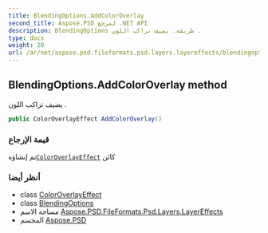 ```yaml
---
title: BlendingOptions.AddColorOverlay
second_title: Aspose.PSD لمرجع .NET API
description: BlendingOptions طريقة. يضيف تراكب اللون .
type: docs
weight: 20
url: /ar/net/aspose.psd.fileformats.psd.layers.layereffects/blendingoptions/addcoloroverlay/
---
```

## BlendingOptions.AddColorOverlay method

يضيف تراكب اللون .

```csharp
public ColorOverlayEffect AddColorOverlay()
```

### قيمة الإرجاع

تم إنشاؤه[`ColorOverlayEffect`](../../coloroverlayeffect/) كائن

### أنظر أيضا

* class [ColorOverlayEffect](../../coloroverlayeffect/)
* class [BlendingOptions](../)
* مساحة الاسم [Aspose.PSD.FileFormats.Psd.Layers.LayerEffects](../../blendingoptions/)
* المجسم [Aspose.PSD](../../../)


